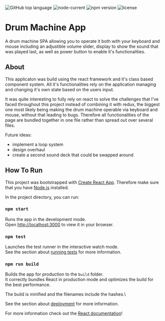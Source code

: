 <img alt="GitHub top language" src="https://img.shields.io/github/languages/top/Normaly0/drum_machine"> <img alt="node-current" src="https://img.shields.io/node/v/v"> <img alt="npm version" src="https://img.shields.io/badge/npm-v8.1.0-blue"> <img alt="license" src="https://img.shields.io/badge/License-GPL%20-orange">

# Drum Machine App

A drum machine SPA allowing you to operate it both with your keyboard and mouse including an adjustible volume slider, display to show the sound that was played last, as well as power button to enable it's functionalities.

## About

This applicaton was build using the react framework and it's class based component system.
All it's functionalities rely on the application managing and changing it's own state based on the users input.

It was quite interesting to fully rely on react to solve the challenges that I've faced throughout this project instead of combining it with redux, the biggest one most likely being making the drum machine operable via keyboard and mouse, without that leading to bugs.
Therefore all functionalities of the page are bundled together in one file rather than spread out over several files.

Future ideas:
- implement a loop system
- design overhaul
- create a second sound deck that could be swapped around


## How To Run

This project was bootstrapped with [Create React App](https://github.com/facebook/create-react-app).
Therefore make sure that you have [Node.js](https://nodejs.org/en/) installed.

In the project directory, you can run:

### `npm start`

Runs the app in the development mode.\
Open [http://localhost:3000](http://localhost:3000) to view it in your browser.

### `npm test`

Launches the test runner in the interactive watch mode.\
See the section about [running tests](https://facebook.github.io/create-react-app/docs/running-tests) for more information.

### `npm run build`

Builds the app for production to the `build` folder.\
It correctly bundles React in production mode and optimizes the build for the best performance.

The build is minified and the filenames include the hashes.\

See the section about [deployment](https://facebook.github.io/create-react-app/docs/deployment) for more information.

For more information check out the [React documentation](https://reactjs.org/)!
